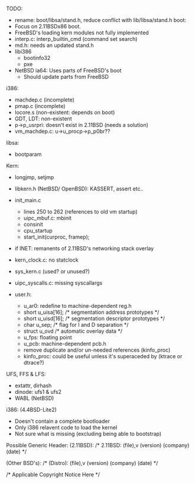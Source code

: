 TODO:
- rename: boot/libsa/stand.h, reduce conflict with lib/libsa/stand.h
boot: 
- Focus on 2.11BSDx86 boot.
- FreeBSD's loading kern modules not fully implemented
- interp.c: interp_builtin_cmd (command set search)
- md.h: needs an updated stand.h 
- libi386
	- bootinfo32
	- pxe
- NetBSD ia64: Uses parts of FreeBSD's boot
	- Should update parts from FreeBSD

i386:
- machdep.c (incomplete)
- pmap.c (incomplete)
- locore.s (non-existent: depends on boot)
- GDT, LDT: non-existent
- p->p_usrpri: doesn't exist in 2.11BSD (needs a solution)
- vm_machdep.c: u->u_procp->p_p0br??

libsa:
- bootparam

Kern:
- longjmp, setjmp
- libkern.h (NetBSD/ OpenBSD): KASSERT, assert etc..
- init_main.c
	- lines 250 to 262 (references to old vm startup)
	- uipc_mbuf.c: mbinit
	- consinit
	- cpu_startup
	- start_init(curproc, framep);
- if INET: remanents of 2.11BSD's networking stack overlay
- kern_clock.c: no statclock
- sys_kern.c (used? or unused?)
- uipc_syscalls.c: missing syscallargs

- user.h: 
	- u_ar0: redefine to machine-dependent reg.h
	- short	u_uisa[16];					/* segmentation address prototypes */
	- short	u_uisd[16];					/* segmentation descriptor prototypes */
	- char	u_sep;						/* flag for I and D separation */
	- struct u_ovd						/* automatic overlay data */
	- u_fps: floating point 
	- u_pcb: machine-dependent pcb.h
	- remove duplicate and/or un-needed references (kinfo_proc)
	- kinfo_proc: could be useful unless it's superaceded by (ktrace or dtrace?) 
	
UFS, FFS & LFS:
- extattr, dirhash
- dinode: ufs1 & ufs2
- WABL (NetBSD)

i386: (4.4BSD-Lite2)
- Doesn't contain a complete bootloader
- Only i386 relavent code to load the kernel
- Not sure what is missing (excluding being able to bootstrap)  

Possible Generic Header: 
(2.11BSD):
/* 2.11BSD: (file),v (version) (company) (date) */

(Other BSD's):
/* (Distro): (file),v (version) (company) (date) */

/* Applicable Copyright Notice Here */
